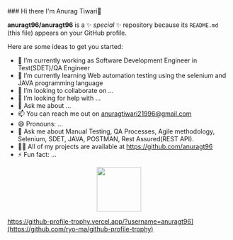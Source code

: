 
<div>
  ### Hi there I'm Anurag Tiwari👋
</div>

**anuragt96/anuragt96** is a ✨ _special_ ✨ repository because its `README.md` (this file) appears on your GitHub profile.

Here are some ideas to get you started:

- 🔭 I’m currently working as Software Development Engineer in Test(SDET)/QA Engineer
- 🌱 I’m currently learning Web automation testing using the selenium and JAVA programming language
- 👯 I’m looking to collaborate on ...
- 🤔 I’m looking for help with ...
- 💬 Ask me about ...
- 📫 You can reach me out on anuragtiwari21996@gmail.com
- 😄 Pronouns: ...
- 💬 Ask me about Manual Testing, QA Processes, Agile methodology, Selenium, SDET, JAVA, POSTMAN, Rest Assured(REST API).
- 👨‍💻 All of my projects are available at https://github.com/anuragt96
- ⚡ Fun fact: ...



<div id="header" align="center">
  <img src="https://media.giphy.com/media/M9gbBd9nbDrOTu1Mqx/giphy.gif" width="100"/>
</div>


https://github-profile-trophy.vercel.app/?username=anuragt96](https://github.com/ryo-ma/github-profile-trophy)
